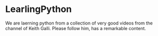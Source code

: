 # LearlingPython
We are laerning python from a collection of very good videos from the channel of Keith Galli. Please follow him, has a remarkable content.
